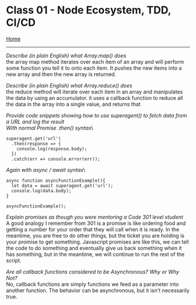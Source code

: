 # Class 01 - Node Ecosystem, TDD, CI/CD

[Home](https://justinhamerly.github.io/reading-notes/)

---

*Describe (in plain English) what Array.map() does*\
the array map method iterates over each item of an array and will perform some function you tell it to onto each item.  It pushes the new items into a new array and then the new array is returned.

*Describe (in plain English) what Array.reduce() does*\
the reduce method will iterate over each item in an array and manipulates the data by using an accumulator.  it uses a callback function to reduce all the data in the array into a single value, and returns that

*Provide code snippets showing how to use superagent() to fetch data from a URL and log the result*\
*With normal Promise .then() syntax*\
```
superagent.get('url')
  .then(response => {
    console.log(response.body);
  })
  .catch(err => console.error(err));
```

*Again with async / await syntax*\
```
async function asyncFunctionExample(){
  let data = await superagent.get('url');
  console.log(data.body);
}

asyncFunctionExample();
```

*Explain promises as though you were mentoring a Code 301 level student*\
A good analogy I remember from 301 is a promise is like ordering food and getting a number for your order that they will call when it is ready.  In the meantime, you are free to do other things, but the ticket you are holding is your promise to get something.  Javascript promises are like this, we can tell the code to do something and eventually give us back something when it has something, but in the meantime, we will continue to run the rest of the script.

*Are all callback functions considered to be Asynchronous? Why or Why Not?*\
No, callback functions are simply functions we feed as a parameter into another function.  The behavior can be asynchronous, but it isn't necessarily true.
